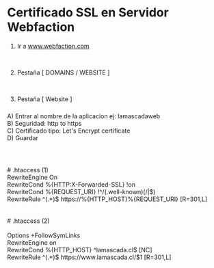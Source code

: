 # Certificado SSL en Servidor Webfaction <br>

1) Ir a www.webfaction.com <br>
<br>

2) Pestaña [ DOMAINS / WEBSITE ] <br>
<br>

3) Pestaña [ Website ]  <br>
#####
A) Entrar al nombre de la aplicacion ej: lamascadaweb <br>
B) Seguridad: http to https <br>
C) Certificado tipo: Let's Encrypt certificate  <br>
D) Guardar <br>
#####
 <br>
 <br>
# .htaccess (1) <br>
RewriteEngine On <br>
RewriteCond %{HTTP:X-Forwarded-SSL} !on <br> 
RewriteCond %{REQUEST_URI} !^/(.well-known)(/|$) <br>
RewriteRule ^(.*)$ https://%{HTTP_HOST}%{REQUEST_URI} [R=301,L] <br>
<br>
<br>
# .htaccess (2) <br>
 <br>
Options +FollowSymLinks <br>
RewriteEngine on <br>
RewriteCond %{HTTP_HOST} ^lamascada.cl$ [NC] <br>
RewriteRule ^(.*)$ https://www.lamascada.cl/$1 [R=301,L] <br>
